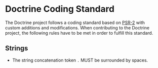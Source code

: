Doctrine Coding Standard
========================

The Doctrine project follows a coding standard based on
[PSR-2](https://github.com/php-fig/fig-standards/blob/master/accepted/PSR-2-coding-style-guide.md) with custom
additions and modifications.
When contributing to the Doctrine project, the following rules have to be met in order to fulfill this standard.

Strings
-------

- The string concatenation token `.` MUST be surrounded by spaces.
